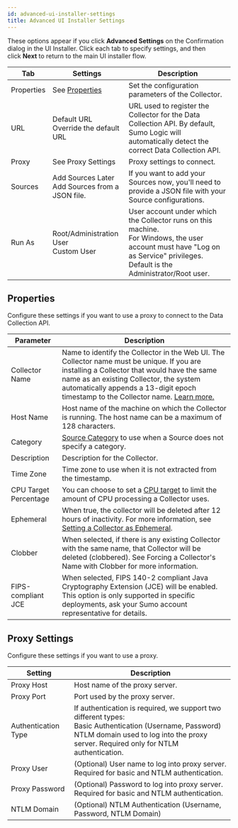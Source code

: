 ```yaml
---
id: advanced-ui-installer-settings
title: Advanced UI Installer Settings
---
```




These options appear if you click **Advanced Settings** on the Confirmation dialog in the UI Installer. Click each tab to specify settings, and then click **Next** to return to the main UI installer flow.

| Tab | Settings | Description |
|--|--|--|
| Properties | See [Properties](#properties) | Set the configuration parameters of the Collector. |
| URL | Default URL<br/>Override the default URL | URL used to register the Collector for the Data Collection API. By default, Sumo Logic will automatically detect the correct Data Collection API. |
| Proxy | See Proxy Settings | Proxy settings to connect. |
| Sources | Add Sources Later<br/>Add Sources from a JSON file. | If you want to add your Sources now, you'll need to provide a JSON file with your Source configurations.  |
| Run As | Root/Administration User<br/>Custom User | User account under which the Collector runs on this machine.<br/>For Windows, the user account must have "Log on as Service" privileges. Default is the Administrator/Root user. |

## Properties

Configure these settings if you want to use a proxy to connect to the
Data Collection API.

| Parameter | Description |
|--|--|
| Collector Name | Name to identify the Collector in the Web UI. The Collector name must be unique. If you are installing a Collector that would have the same name as an existing Collector, the system automatically appends a 13-digit epoch timestamp to the Collector name. [Learn more.](force-collectors-name-clobber.md) |
| Host Name | Host name of the machine on which the Collector is running. The host name can be a maximum of 128 characters. |
| Category | [Source Category](/docs/send-data/best-practices) to use when a Source does not specify a category. |
| Description | Description for the Collector. |
| Time Zone | Time zone to use when it is not extracted from the timestamp. |
| CPU Target Percentage | You can choose to set a [CPU target](docs/manage/collection/set-collector-cpu-usage-target.md) to limit the amount of CPU processing a Collector uses. |
| Ephemeral | When true, the collector will be deleted after 12 hours of inactivity. For more information, see [Setting a Collector as Ephemeral](set-collector-as-ephemeral.md). |
| Clobber | When selected, if there is any existing Collector with the same name, that Collector will be deleted (clobbered). See Forcing a Collector's Name with Clobber for more information. |
| FIPS-compliant JCE | When selected, FIPS 140-2 compliant Java Cryptography Extension (JCE) will be enabled.<br/>This option is only supported in specific deployments, ask your Sumo account representative for details. |

## Proxy Settings

Configure these settings if you want to use a proxy.

| Setting | Description |
|--|--|
| Proxy Host | Host name of the proxy server. |
| Proxy Port | Port used by the proxy server. |
| Authentication Type | If authentication is required, we support two different types:<br/>Basic Authentication (Username, Password)<br/>NTLM domain used to log into the proxy server. Required only for NTLM authentication. |
| Proxy User | (Optional) User name to log into proxy server. Required for basic and NTLM authentication.
| Proxy Password | (Optional) Password to log into proxy server. Required for basic and NTLM authentication. |
| NTLM Domain | (Optional) NTLM Authentication (Username, Password, NTLM Domain) |
